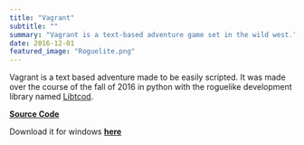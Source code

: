 ```yaml
---
title: "Vagrant"
subtitle: ""
summary: "Vagrant is a text-based adventure game set in the wild west."
date: 2016-12-01
featured_image: "Roguelite.png"
---
```


Vagrant is a text based adventure made to be easily scripted. It was made over the course of the fall of 2016 in python with the roguelike development library named [Libtcod](https://github.com/libtcod/libtcod).

[**Source Code**]( https://github.com/wilsonHodgson/Roguelite/tree/Trunk] )

Download it for windows [**here**](https://mega.nz/#F!JBZDTCxI!iODf3dJGIhUTTDSeM1YetQ)
